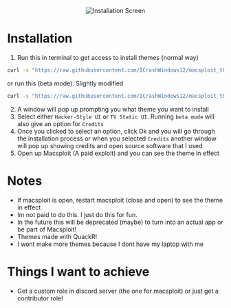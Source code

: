 <p align="center"><img src="https://i.postimg.cc/HsvGM2fh/Screenshot-2024-01-21-at-15-48-26.png" alt="Installation Screen"></p>


# Installation
1. Run this in terminal to get access to install themes (normal way)
```bash
curl -s "https://raw.githubusercontent.com/ICrashWindows12/macsploit_theme_install/main/macsploit_theme_selection.sh" | Bash
```
or run this (beta mode). Slightly modified
```bash
curl -s "https://raw.githubusercontent.com/ICrashWindows12/macsploit_theme_install/main/beta_install.sh" | Bash
```

2. A window will pop up prompting you what theme you want to install
3. Select either `Hacker-Style UI` or `TV Static UI`. Running `beta mode` will also give an option for `Credits`
4. Once you clicked to select an option, click Ok and you will go through the installation process or when you selected `Credits` another window will pop up showing credits and open source software that I used
5. Open up Macsploit (A paid exploit) and you can see the theme in effect

# Notes
- If macsploit is open, restart macsploit (close and open) to see the theme in effect
- Im not paid to do this. I just do this for fun.
- In the future this will be deprecated (maybe) to turn into an actual app or be part of Macsploit!
- Themes made with QuackR!
- I wont make more themes because I dont have my laptop with me

# Things I want to achieve
- Get a custom role in discord server (the one for macsploit) or just get a contributor role!

